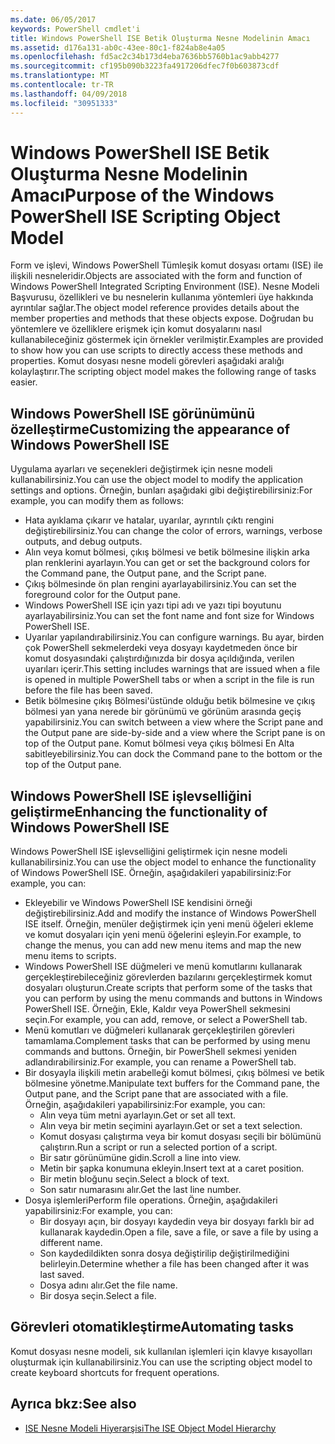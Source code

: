 ```yaml
---
ms.date: 06/05/2017
keywords: PowerShell cmdlet'i
title: Windows PowerShell ISE Betik Oluşturma Nesne Modelinin Amacı
ms.assetid: d176a131-ab0c-43ee-80c1-f824ab8e4a05
ms.openlocfilehash: fd5ac2c34b173d4eba7636bb5760b1ac9abb4277
ms.sourcegitcommit: cf195b090b3223fa4917206dfec7f0b603873cdf
ms.translationtype: MT
ms.contentlocale: tr-TR
ms.lasthandoff: 04/09/2018
ms.locfileid: "30951333"
---
```

# <a name="purpose-of-the-windows-powershell-ise-scripting-object-model"></a><span data-ttu-id="a78a9-103">Windows PowerShell ISE Betik Oluşturma Nesne Modelinin Amacı</span><span class="sxs-lookup"><span data-stu-id="a78a9-103">Purpose of the Windows PowerShell ISE Scripting Object Model</span></span>

<span data-ttu-id="a78a9-104">Form ve işlevi, Windows PowerShell Tümleşik komut dosyası ortamı (ISE) ile ilişkili nesneleridir.</span><span class="sxs-lookup"><span data-stu-id="a78a9-104">Objects are associated with the form and function of Windows PowerShell Integrated Scripting Environment (ISE).</span></span> <span data-ttu-id="a78a9-105">Nesne Modeli Başvurusu, özellikleri ve bu nesnelerin kullanıma yöntemleri üye hakkında ayrıntılar sağlar.</span><span class="sxs-lookup"><span data-stu-id="a78a9-105">The object model reference provides details about the member properties and methods that these objects expose.</span></span> <span data-ttu-id="a78a9-106">Doğrudan bu yöntemlere ve özelliklere erişmek için komut dosyalarını nasıl kullanabileceğiniz göstermek için örnekler verilmiştir.</span><span class="sxs-lookup"><span data-stu-id="a78a9-106">Examples are provided to show how you can use scripts to directly access these methods and properties.</span></span> <span data-ttu-id="a78a9-107">Komut dosyası nesne modeli görevleri aşağıdaki aralığı kolaylaştırır.</span><span class="sxs-lookup"><span data-stu-id="a78a9-107">The scripting object model makes the following range of tasks easier.</span></span>

## <a name="customizing-the-appearance-of-windows-powershell-ise"></a><span data-ttu-id="a78a9-108">Windows PowerShell ISE görünümünü özelleştirme</span><span class="sxs-lookup"><span data-stu-id="a78a9-108">Customizing the appearance of Windows PowerShell ISE</span></span>

<span data-ttu-id="a78a9-109">Uygulama ayarları ve seçenekleri değiştirmek için nesne modeli kullanabilirsiniz.</span><span class="sxs-lookup"><span data-stu-id="a78a9-109">You can use the object model to modify the application settings and options.</span></span> <span data-ttu-id="a78a9-110">Örneğin, bunları aşağıdaki gibi değiştirebilirsiniz:</span><span class="sxs-lookup"><span data-stu-id="a78a9-110">For example, you can modify them as follows:</span></span>

- <span data-ttu-id="a78a9-111">Hata ayıklama çıkarır ve hatalar, uyarılar, ayrıntılı çıktı rengini değiştirebilirsiniz.</span><span class="sxs-lookup"><span data-stu-id="a78a9-111">You can change the color of errors, warnings, verbose outputs, and debug outputs.</span></span>
- <span data-ttu-id="a78a9-112">Alın veya komut bölmesi, çıkış bölmesi ve betik bölmesine ilişkin arka plan renklerini ayarlayın.</span><span class="sxs-lookup"><span data-stu-id="a78a9-112">You can get or set the background colors for the Command pane, the Output pane, and the Script pane.</span></span>
- <span data-ttu-id="a78a9-113">Çıkış bölmesinde ön plan rengini ayarlayabilirsiniz.</span><span class="sxs-lookup"><span data-stu-id="a78a9-113">You can set the foreground color for the Output pane.</span></span>
- <span data-ttu-id="a78a9-114">Windows PowerShell ISE için yazı tipi adı ve yazı tipi boyutunu ayarlayabilirsiniz.</span><span class="sxs-lookup"><span data-stu-id="a78a9-114">You can set the font name and font size for Windows PowerShell ISE.</span></span>
- <span data-ttu-id="a78a9-115">Uyarılar yapılandırabilirsiniz.</span><span class="sxs-lookup"><span data-stu-id="a78a9-115">You can configure warnings.</span></span> <span data-ttu-id="a78a9-116">Bu ayar, birden çok PowerShell sekmelerdeki veya dosyayı kaydetmeden önce bir komut dosyasındaki çalıştırdığınızda bir dosya açıldığında, verilen uyarıları içerir.</span><span class="sxs-lookup"><span data-stu-id="a78a9-116">This setting includes warnings that are issued when a file is opened in multiple PowerShell tabs or when a script in the file is run before the file has been saved.</span></span>
- <span data-ttu-id="a78a9-117">Betik bölmesine çıkış Bölmesi'üstünde olduğu betik bölmesine ve çıkış bölmesi yan yana nerede bir görünümü ve görünüm arasında geçiş yapabilirsiniz.</span><span class="sxs-lookup"><span data-stu-id="a78a9-117">You can switch between a view where the Script pane and the Output pane are side-by-side and a view where the Script pane is on top of the Output pane.</span></span> <span data-ttu-id="a78a9-118">Komut bölmesi veya çıkış bölmesi En Alta sabitleyebilirsiniz.</span><span class="sxs-lookup"><span data-stu-id="a78a9-118">You can dock the Command pane to the bottom or the top of the Output pane.</span></span>

## <a name="enhancing-the-functionality-of-windows-powershell-ise"></a><span data-ttu-id="a78a9-119">Windows PowerShell ISE işlevselliğini geliştirme</span><span class="sxs-lookup"><span data-stu-id="a78a9-119">Enhancing the functionality of Windows PowerShell ISE</span></span>

<span data-ttu-id="a78a9-120">Windows PowerShell ISE işlevselliğini geliştirmek için nesne modeli kullanabilirsiniz.</span><span class="sxs-lookup"><span data-stu-id="a78a9-120">You can use the object model to enhance the functionality of Windows PowerShell ISE.</span></span> <span data-ttu-id="a78a9-121">Örneğin, aşağıdakileri yapabilirsiniz:</span><span class="sxs-lookup"><span data-stu-id="a78a9-121">For example, you can:</span></span>

- <span data-ttu-id="a78a9-122">Ekleyebilir ve Windows PowerShell ISE kendisini örneği değiştirebilirsiniz.</span><span class="sxs-lookup"><span data-stu-id="a78a9-122">Add and modify the instance of Windows PowerShell ISE itself.</span></span> <span data-ttu-id="a78a9-123">Örneğin, menüler değiştirmek için yeni menü öğeleri ekleme ve komut dosyaları için yeni menü öğelerini eşleyin.</span><span class="sxs-lookup"><span data-stu-id="a78a9-123">For example, to change the menus, you can add new menu items and map the new menu items to scripts.</span></span>
- <span data-ttu-id="a78a9-124">Windows PowerShell ISE düğmeleri ve menü komutlarını kullanarak gerçekleştirebileceğiniz görevlerden bazılarını gerçekleştirmek komut dosyaları oluşturun.</span><span class="sxs-lookup"><span data-stu-id="a78a9-124">Create scripts that perform some of the tasks that you can perform by using the menu commands and buttons in Windows PowerShell ISE.</span></span> <span data-ttu-id="a78a9-125">Örneğin, Ekle, Kaldır veya PowerShell sekmesini seçin.</span><span class="sxs-lookup"><span data-stu-id="a78a9-125">For example, you can add, remove, or select a PowerShell tab.</span></span>
- <span data-ttu-id="a78a9-126">Menü komutları ve düğmeleri kullanarak gerçekleştirilen görevleri tamamlama.</span><span class="sxs-lookup"><span data-stu-id="a78a9-126">Complement tasks that can be performed by using menu commands and buttons.</span></span> <span data-ttu-id="a78a9-127">Örneğin, bir PowerShell sekmesi yeniden adlandırabilirsiniz.</span><span class="sxs-lookup"><span data-stu-id="a78a9-127">For example, you can rename a PowerShell tab.</span></span>
- <span data-ttu-id="a78a9-128">Bir dosyayla ilişkili metin arabelleği komut bölmesi, çıkış bölmesi ve betik bölmesine yönetme.</span><span class="sxs-lookup"><span data-stu-id="a78a9-128">Manipulate text buffers for the Command pane, the Output pane, and the Script pane that are associated with a file.</span></span> <span data-ttu-id="a78a9-129">Örneğin, aşağıdakileri yapabilirsiniz:</span><span class="sxs-lookup"><span data-stu-id="a78a9-129">For example, you can:</span></span>
  - <span data-ttu-id="a78a9-130">Alın veya tüm metni ayarlayın.</span><span class="sxs-lookup"><span data-stu-id="a78a9-130">Get or set all text.</span></span>
  - <span data-ttu-id="a78a9-131">Alın veya bir metin seçimini ayarlayın.</span><span class="sxs-lookup"><span data-stu-id="a78a9-131">Get or set a text selection.</span></span>
  - <span data-ttu-id="a78a9-132">Komut dosyası çalıştırma veya bir komut dosyası seçili bir bölümünü çalıştırın.</span><span class="sxs-lookup"><span data-stu-id="a78a9-132">Run a script or run a selected portion of a script.</span></span>
  - <span data-ttu-id="a78a9-133">Bir satır görünümüne gidin.</span><span class="sxs-lookup"><span data-stu-id="a78a9-133">Scroll a line into view.</span></span>
  - <span data-ttu-id="a78a9-134">Metin bir şapka konumuna ekleyin.</span><span class="sxs-lookup"><span data-stu-id="a78a9-134">Insert text at a caret position.</span></span>
  - <span data-ttu-id="a78a9-135">Bir metin bloğunu seçin.</span><span class="sxs-lookup"><span data-stu-id="a78a9-135">Select a block of text.</span></span>
  - <span data-ttu-id="a78a9-136">Son satır numarasını alır.</span><span class="sxs-lookup"><span data-stu-id="a78a9-136">Get the last line number.</span></span>
- <span data-ttu-id="a78a9-137">Dosya işlemleri</span><span class="sxs-lookup"><span data-stu-id="a78a9-137">Perform file operations.</span></span> <span data-ttu-id="a78a9-138">Örneğin, aşağıdakileri yapabilirsiniz:</span><span class="sxs-lookup"><span data-stu-id="a78a9-138">For example, you can:</span></span>
  - <span data-ttu-id="a78a9-139">Bir dosyayı açın, bir dosyayı kaydedin veya bir dosyayı farklı bir ad kullanarak kaydedin.</span><span class="sxs-lookup"><span data-stu-id="a78a9-139">Open a file, save a file, or save a file by using a different name.</span></span>
  - <span data-ttu-id="a78a9-140">Son kaydedildikten sonra dosya değiştirilip değiştirilmediğini belirleyin.</span><span class="sxs-lookup"><span data-stu-id="a78a9-140">Determine whether a file has been changed after it was last saved.</span></span>
  - <span data-ttu-id="a78a9-141">Dosya adını alır.</span><span class="sxs-lookup"><span data-stu-id="a78a9-141">Get the file name.</span></span>
  - <span data-ttu-id="a78a9-142">Bir dosya seçin.</span><span class="sxs-lookup"><span data-stu-id="a78a9-142">Select a file.</span></span>

## <a name="automating-tasks"></a><span data-ttu-id="a78a9-143">Görevleri otomatikleştirme</span><span class="sxs-lookup"><span data-stu-id="a78a9-143">Automating tasks</span></span>

<span data-ttu-id="a78a9-144">Komut dosyası nesne modeli, sık kullanılan işlemleri için klavye kısayolları oluşturmak için kullanabilirsiniz.</span><span class="sxs-lookup"><span data-stu-id="a78a9-144">You can use the scripting object model to create keyboard shortcuts for frequent operations.</span></span>

## <a name="see-also"></a><span data-ttu-id="a78a9-145">Ayrıca bkz:</span><span class="sxs-lookup"><span data-stu-id="a78a9-145">See also</span></span>

- [<span data-ttu-id="a78a9-146">ISE Nesne Modeli Hiyerarşisi</span><span class="sxs-lookup"><span data-stu-id="a78a9-146">The ISE Object Model Hierarchy</span></span>](The-ISE-Object-Model-Hierarchy.md)